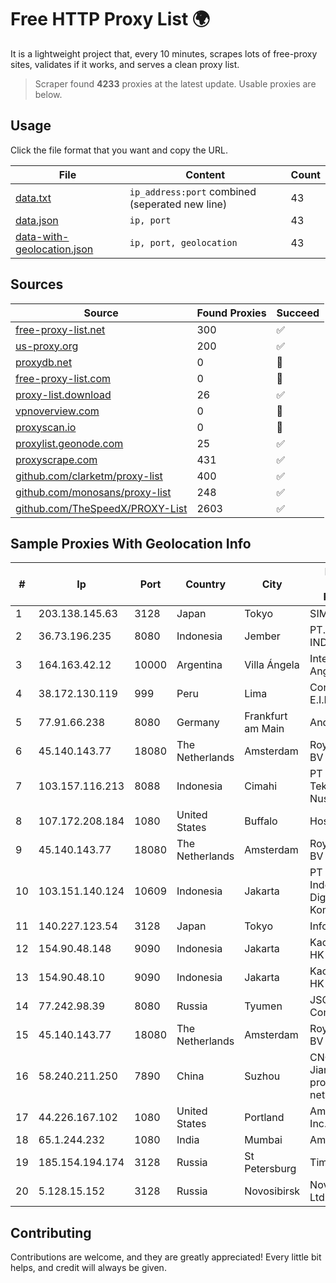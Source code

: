 
# Free HTTP Proxy List 🌍

It is a lightweight project that, every 10 minutes, scrapes lots of free-proxy sites, validates if it works, and serves a clean proxy list.


> Scraper found **4233** proxies at the latest update. Usable proxies are below.

## Usage

Click the file format that you want and copy the URL.


|File|Content|Count|
|----|-------|-----|
|[data.txt](https://raw.githubusercontent.com/themiralay/Proxy-List-World/master/data.txt)|`ip_address:port` combined (seperated new line)|43|
|[data.json](https://raw.githubusercontent.com/themiralay/Proxy-List-World/master/data.json)|`ip, port`|43|
|[data-with-geolocation.json](https://raw.githubusercontent.com/themiralay/Proxy-List-World/master/data-with-geolocation.json)|`ip, port, geolocation`|43|

## Sources

|Source|Found Proxies|Succeed|
|------|-------------|-------|
|[free-proxy-list.net](https://free-proxy-list.net)|300|✅|
|[us-proxy.org](https://www.us-proxy.org)|200|✅|
|[proxydb.net](http://proxydb.net)|0|🚫|
|[free-proxy-list.com](https://free-proxy-list.com/?page=&port=&type%5B%5D=http&type%5B%5D=https&up_time=0&search=Search)|0|🚫|
|[proxy-list.download](https://www.proxy-list.download/HTTP)|26|✅|
|[vpnoverview.com](https://vpnoverview.com/privacy/anonymous-browsing/free-proxy-servers)|0|🚫|
|[proxyscan.io](https://www.proxyscan.io)|0|🚫|
|[proxylist.geonode.com](https://proxylist.geonode.com/api/proxy-list?limit=300&page=1&sort_by=lastChecked&sort_type=desc&protocols=http,https)|25|✅|
|[proxyscrape.com](https://api.proxyscrape.com/v2/?request=displayproxies&protocol=http&timeout=10000&country=all&ssl=all&anonymity=all)|431|✅|
|[github.com/clarketm/proxy-list](https://raw.githubusercontent.com/clarketm/proxy-list/master/proxy-list-raw.txt)|400|✅|
|[github.com/monosans/proxy-list](https://raw.githubusercontent.com/monosans/proxy-list/main/proxies/http.txt)|248|✅|
|[github.com/TheSpeedX/PROXY-List](https://raw.githubusercontent.com/TheSpeedX/PROXY-List/master/http.txt)|2603|✅|


## Sample Proxies With Geolocation Info

|#|Ip|Port|Country|City|Internet Service Provider|
|-|--|----|-------|----|-------------------------|
|1|203.138.145.63|3128|Japan|Tokyo|SIMPLEIA|
|2|36.73.196.235|8080|Indonesia|Jember|PT. TELKOM INDONESIA|
|3|164.163.42.12|10000|Argentina|Villa Ángela|Interret Villa Angela SRL|
|4|38.172.130.119|999|Peru|Lima|Conex TV E.I.R.L.|
|5|77.91.66.238|8080|Germany|Frankfurt am Main|Andrii Hrosh|
|6|45.140.143.77|18080|The Netherlands|Amsterdam|RoyaleHosting BV|
|7|103.157.116.213|8088|Indonesia|Cimahi|PT Cloud Teknologi Nusantara|
|8|107.172.208.184|1080|United States|Buffalo|HostPapa|
|9|45.140.143.77|18080|The Netherlands|Amsterdam|RoyaleHosting BV|
|10|103.151.140.124|10609|Indonesia|Jakarta|PT Indotechno Digital Komputasi|
|11|140.227.123.54|3128|Japan|Tokyo|InfoSphere|
|12|154.90.48.148|9090|Indonesia|Jakarta|Kaopu Cloud HK Limited|
|13|154.90.48.10|9090|Indonesia|Jakarta|Kaopu Cloud HK Limited|
|14|77.242.98.39|8080|Russia|Tyumen|JSC "Russian Company" LIR|
|15|45.140.143.77|18080|The Netherlands|Amsterdam|RoyaleHosting BV|
|16|58.240.211.250|7890|China|Suzhou|CNC Group Jiangsu province network|
|17|44.226.167.102|1080|United States|Portland|Amazon.com, Inc.|
|18|65.1.244.232|1080|India|Mumbai|Amazon.com|
|19|185.154.194.174|3128|Russia|St Petersburg|TimeWeb Ltd.|
|20|5.128.15.152|3128|Russia|Novosibirsk|Novotelecom Ltd|



## Contributing

Contributions are welcome, and they are greatly appreciated! Every
little bit helps, and credit will always be given.

